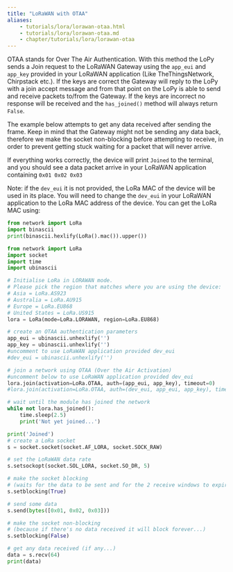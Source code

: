```yaml
---
title: "LoRaWAN with OTAA"
aliases:
    - tutorials/lora/lorawan-otaa.html
    - tutorials/lora/lorawan-otaa.md
    - chapter/tutorials/lora/lorawan-otaa
---
```


OTAA stands for Over The Air Authentication. With this method the LoPy sends a Join request to the LoRaWAN Gateway using the `app_eui` and `app_key` provided in your LoRaWAN application (Like TheThingsNetwork, Chirpstack etc.). If the keys are correct the Gateway will reply to the LoPy with a join accept message and from that point on the LoPy is able to send and receive packets to/from the Gateway. If the keys are incorrect no response will be received and the `has_joined()` method will always return `False`.

The example below attempts to get any data received after sending the frame. Keep in mind that the Gateway might not be sending any data back, therefore we make the socket non-blocking before attempting to receive, in order to prevent getting stuck waiting for a packet that will never arrive.

If everything works correctly, the device will print `Joined` to the terminal, and you should see a data packet arrive in your LoRaWAN application containing `0x01 0x02 0x03`


Note: if the `dev_eui` it is not provided, the LoRa MAC of the device will be used in its place. You will need to change the `dev_eui` in your LoRaWAN application to the LoRa MAC address of the device. You can get the LoRa MAC using:
```python
from network import LoRa
import binascii
print(binascii.hexlify(LoRa().mac()).upper())
```


```python
from network import LoRa
import socket
import time
import ubinascii

# Initialise LoRa in LORAWAN mode.
# Please pick the region that matches where you are using the device:
# Asia = LoRa.AS923
# Australia = LoRa.AU915
# Europe = LoRa.EU868
# United States = LoRa.US915
lora = LoRa(mode=LoRa.LORAWAN, region=LoRa.EU868)

# create an OTAA authentication parameters
app_eui = ubinascii.unhexlify('')
app_key = ubinascii.unhexlify('')
#uncomment to use LoRaWAN application provided dev_eui
#dev_eui = ubinascii.unhexlify('')

# join a network using OTAA (Over the Air Activation)
#uncomment below to use LoRaWAN application provided dev_eui
lora.join(activation=LoRa.OTAA, auth=(app_eui, app_key), timeout=0)
#lora.join(activation=LoRa.OTAA, auth=(dev_eui, app_eui, app_key), timeout=0)

# wait until the module has joined the network
while not lora.has_joined():
    time.sleep(2.5)
    print('Not yet joined...')

print('Joined')
# create a LoRa socket
s = socket.socket(socket.AF_LORA, socket.SOCK_RAW)

# set the LoRaWAN data rate
s.setsockopt(socket.SOL_LORA, socket.SO_DR, 5)

# make the socket blocking
# (waits for the data to be sent and for the 2 receive windows to expire)
s.setblocking(True)

# send some data
s.send(bytes([0x01, 0x02, 0x03]))

# make the socket non-blocking
# (because if there's no data received it will block forever...)
s.setblocking(False)

# get any data received (if any...)
data = s.recv(64)
print(data)
```
